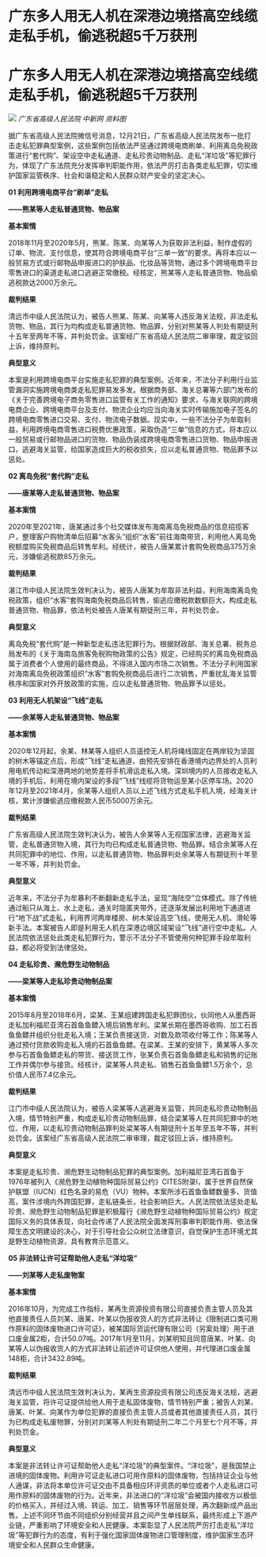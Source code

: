 # 广东多人用无人机在深港边境搭高空线缆走私手机，偷逃税超5千万获刑

# 广东多人用无人机在深港边境搭高空线缆走私手机，偷逃税超5千万获刑

![](https://inews.gtimg.com/om_bt/OqGdK7wkAkvWXNQSMRhHg4q77_q8I4SSnBeOvuOggpjfkAA/1000)
_广东省高级人民法院 中新网 资料图_

据广东省高级人民法院微信号消息，12月21日，广东省高级人民法院发布一批打击走私犯罪典型案例，这些案例包括依法严惩通过跨境电商刷单、利用离岛免税政策进行“套代购”、架设空中走私通道、走私珍贵动物制品、走私“洋垃圾”等犯罪行为，体现了广东法院充分发挥审判职能作用，依法严厉打击各类走私犯罪，切实维护国家监管秩序、社会和谐稳定和人民群众财产安全的坚定决心。

**01 利用跨境电商平台“刷单”走私**

**——熊某等人走私普通货物、物品案**

**基本案情**

2018年11月至2020年5月，熊某、陈某、向某等人为获取非法利益，制作虚假的订单、物流、支付信息，使其符合跨境电商平台“三单一致”的要求。再将本应以一般贸易方式或行邮物品申报进口的护肤品、化妆品等货物，通过多个跨境电商平台零售进口的渠道走私进口逃避正常缴税。经核定，熊某等人走私普通货物、物品偷逃税款达2000万余元。

**裁判结果**

清远市中级人民法院认为，被告人熊某、陈某、向某等人违反海关法规，非法走私货物、物品，其行为均构成走私普通货物、物品罪，分别对熊某等人判处有期徒刑十五年至两年不等，并判处罚金。该案经广东省高级人民法院二审审理，裁定驳回上诉，维持原判。

**典型意义**

本案是利用跨境电商平台实施走私犯罪的典型案例。近年来，不法分子利用行业监管漏洞实施跨境电商类走私犯罪易发多发。根据商务部、海关总署等六部门发布的《关于完善跨境电子商务零售进口监管有关工作的通知》要求，与海关联网的跨境电商企业、跨境电商平台及支付、物流企业均应当向海关实时传输施加电子签名的跨境电商零售进口交易、支付、物流电子数据。现实中，一些不法分子为牟取利益，利用跨境电商零售进口税费优惠政策，采取伪造“三单”信息的方式，将本应以一般贸易或行邮物品进口的货物、物品伪装成跨境电商零售进口货物、物品申报进口，逃避海关监管，给国家造成巨大的税收损失，应以走私普通货物、物品罪予以惩处。

**02 离岛免税“套代购”走私**

**——唐某等人走私普通货物、物品案**

**基本案情**

2020年至2021年，唐某通过多个社交媒体发布海南离岛免税商品的信息招揽客户，整理客户购物清单后招募“水客头”组织“水客”前往海南带货，利用他人离岛免税额度购买免税商品后转售牟利。经统计，被告人唐某累计套购免税商品375万余元，涉嫌偷逃税款85万余元。

**裁判结果**

湛江市中级人民法院生效判决认为，被告人唐某为牟取非法利益，利用海南离岛免税政策，组织“水客”套购海南免税商品后转售，偷逃应缴税款数额巨大，构成走私普通货物、物品罪，依法判处被告人唐某有期徒刑三年，并判处罚金。

**典型意义**

离岛免税“套代购”是一种新型走私违法犯罪行为。根据财政部、海关总署、税务总局发布的《关于海南岛旅客免税购物政策的公告》规定，已经购买的离岛免税商品属于消费者个人使用的最终商品，不得进入国内市场二次销售。不法分子利用国家对海南离岛免税政策组织“水客”套购免税商品后进行二次销售，严重扰乱海关监管秩序和国家对外开放政策的实施，应以走私普通货物、物品罪予以惩处。

**03 利用无人机架设“飞线”走私**

**——余某等人走私普通货物、物品案**

**基本案情**

2020年12月起，余某、林某等人组织人员遥控无人机将绳线固定在两岸较为坚固的树木等锚定点后，形成“飞线”走私通道，由预先安排在香港境内边界处的人员利用电机传动和深港两地的地势差将手机滑运走私入境。深圳境内的人员接收走私入境的手机后，利用在境内架设的多段“飞线”线缆将货物运至某小区停车场。2020年12月至2021年4月，余某等人组织人员以上述飞线方式走私手机入境，经海关计核，累计涉嫌偷逃应缴税款人民币5000万余元。

**裁判结果**

广东省高级人民法院生效判决认为，被告人余某等人无视国家法律，逃避海关监管，走私普通货物入境，其行为均已构成走私普通货物、物品罪。结合余某等人在共同犯罪中的地位、作用，以走私普通货物、物品罪判处余某等人有期徒刑十年至一年不等，并判处罚金。

**典型意义**

近年来，不法分子为牟暴利不断翻新走私手法，呈现“海陆空”立体模式。除了传统通过船只从海上、水上走私，通关时隐匿夹带外，还逐渐发展出利用地下通道进行“地下战”式走私，利用界河两岸楼房、树木架设高空飞线，使用无人机、滑轮等新手法。本案被告人即是利用无人机在深港边境区域架设“飞线”进行空中走私。人民法院依法惩处此类走私犯罪行为，警示不法分子不管使用何种犯罪手段牟取利益，都必将受到法律惩处。

**04 走私珍贵、濒危野生动物制品**

**——梁某等人走私珍贵动物制品案**

**基本案情**

2015年8月至2018年6月，梁某、王某组建跨国走私犯罪团伙，伙同他人从墨西哥走私加利福尼亚湾石首鱼鱼鳔入境后销售牟利。梁某长期在墨西哥收购、加工石首鱼鱼鳔并组织分批走私入境；王某负责接送货、对数及款项收付等工作；陈某等人通过预付货款收购走私入境的石首鱼鱼鳔。在梁某、王某的安排下，黄某等人多次参与石首鱼鱼鳔走私的带货、接送货工作，张某负责石首鱼鱼鳔走私和销售的记账工作并偶尔参与接货。经核计，梁某等人共走私、销售石首鱼鱼鳔1.5万余个，总价值人民币7.4亿余元。

**裁判结果**

江门市中级人民法院认为，被告人梁某等人逃避海关监管，共同走私珍贵动物制品入境，情节特别严重，构成走私珍贵动物制品罪，结合梁某等人在共同犯罪中的地位、作用，以走私珍贵动物制品罪判处梁某等人有期徒刑十五年至五年不等，并判处罚金。该案经广东省高级人民法院二审审理，裁定驳回上诉，维持原判。

**典型意义**

本案是走私珍贵、濒危野生动物制品犯罪的典型案例。加利福尼亚湾石首鱼于1976年被列入《濒危野生动植物种国际贸易公约》CITES附录I，属于世界自然保护联盟（IUCN）红色名录的易危（VU）物种。本案所涉石首鱼鱼鳔数量多、货值高，案件涉境内外跨国犯罪，走私链条长，社会影响巨大。人民法院依法惩处走私珍贵、濒危野生动物制品犯罪是积极履行《濒危野生动植物种国际贸易公约》规定国际义务的具体表现，向社会传递了人民法院全面发挥刑事审判职能作用、依法保障生态文明建设的决心，对于引导社会公众树立法律意识，自觉保护生态环境尤其是野生动植物资源，具有教育示范意义。

**05 非法转让许可证帮助他人走私“洋垃圾”**

**——刘某等人走私废物案**

**基本案情**

2016年10月，为完成工作指标，某再生资源投资有限公司直接负责主管人员及其他直接责任人员刘某、唐某、叶某以伪报收货人的方式非法转让《限制进口类可用作原料的固体废物进口许可证》，被某国际货运代理有限公司（另案处理）用于进口废金属2柜，合计50.07吨。2017年1月至11月，刘某明知且同意唐某、叶某、向某等人以伪报收货人的方式非法转让前述许可证供他人使用，并代理进口废金属148柜，合计3432.89吨。

**裁判结果**

清远市中级人民法院生效判决认为，某再生资源投资有限公司违反海关法规，逃避海关监管，将许可证提供给他人用于走私固体废物，情节特别严重；被告人刘某、唐某、叶某、向某作为单位犯罪的直接负责主管人员或者其他直接责任人员，其行为已构成走私废物罪，分别对刘某等人判处有期徒刑二年二个月至七个月不等，并判处罚金。

**典型意义**

本案是非法转让许可证帮助他人走私“洋垃圾”的典型案件。“洋垃圾”，是我国禁止进境的固体废物。利用许可证走私进口可用作原料的固体废物，包括持证企业与他人通谋，非法将本单位许可证交由不具备相应环评资质的单位或者个人走私进口可用作原料的固体废物的行为。近年来，非法进口的“洋垃圾”会被国内接收方以极低的价格买入，并经过入境、转运、加工、销售等环节层层处理，再次翻新成产品出售。上述不同环节由不同组织分别经营并且之间产生单线联系，最终形成上下游产业链，严重影响了环境安全和人民健康。本案彰显了人民法院严厉打击走私“洋垃圾”等犯罪行为的态度，有利于强化国家固体废物进口管理制度，维护国家生态环境安全和人民群众生命健康。


